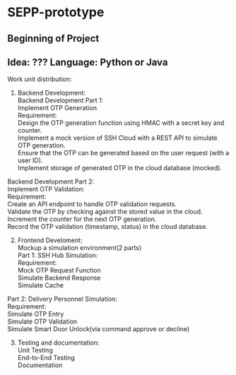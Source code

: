# SEPP-prototype
Beginning of Project
---------------------------------------
Idea: ???
Language: Python or Java
---------------------------------------
Work unit distribution:

1. Backend Development:<br>
Backend Development Part 1:<br>
Implement OTP Generation<br>
Requirement:<br>
Design the OTP generation function using HMAC with a secret key and counter.<br>
Implement a mock version of SSH Cloud with a REST API to simulate OTP generation.<br>
Ensure that the OTP can be generated based on the user request (with a user ID).<br>
Implement storage of generated OTP in the cloud database (mocked).<br>

Backend Development Part 2:<br>
Implement OTP Validation:<br>
Requirement:<br>
Create an API endpoint to handle OTP validation requests.<br>
Validate the OTP by checking against the stored value in the cloud.<br>
Increment the counter for the next OTP generation.<br>
Record the OTP validation (timestamp, status) in the cloud database.<br>

2. Frontend Develoment: <br>
Mockup a simulation environment(2 parts)<br>
Part 1: SSH Hub Simulation:<br>
Requirement:<br>
Mock OTP Request Function<br>
Simulate Backend Response<br>
Simulate Cache<br>

Part 2: Delivery Personnel Simulation:<br>
Requirement:<br>
Simulate OTP Entry<br>
Simulate OTP Validation<br>
Simulate Smart Door Unlock(via command approve or decline)<br>

3. Testing and documentation:<br>
Unit Testing<br>
End-to-End Testing<br>
Documentation<br>



